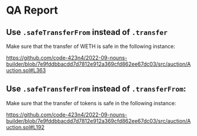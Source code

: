 # QA Report

## Use `.safeTransferFrom` instead of `.transfer`

Make sure that the transfer of WETH is safe in the following instance:

https://github.com/code-423n4/2022-09-nouns-builder/blob/7e9fddbbacdd7d7812e912a369cfd862ee67dc03/src/auction/Auction.sol#L363

## Use `.safeTransferFrom` instead of `.transferFrom`:

Make sure that the transfer of tokens is safe in the following instance:

https://github.com/code-423n4/2022-09-nouns-builder/blob/7e9fddbbacdd7d7812e912a369cfd862ee67dc03/src/auction/Auction.sol#L192
